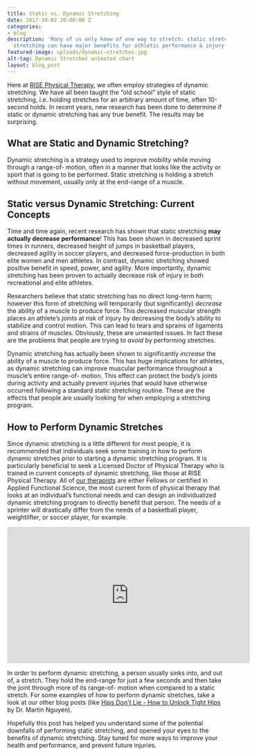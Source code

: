 ```yaml
---
title: Static vs. Dynamic Stretching
date: 2017-10-02 20:08:00 Z
categories:
- blog
description: 'Many of us only know of one way to stretch: static stretching. But dynamic
  stretching can have major benefits for athletic performance & injury prevention.'
featured-image: uploads/dynamic-stretches.jpg
alt-tag: Dynamic Stretches animated chart
layout: blog_post
---
```


Here at [RISE Physical Therapy](/), we often employ strategies of dynamic stretching. We have all been taught the “old school” style of static stretching, i.e. holding stretches for an arbitrary amount of time, often 10-second holds. In recent years, new research has been done to determine if static or dynamic stretching has any true benefit. The results may be surprising.

## What are Static and Dynamic Stretching?

Dynamic stretching is a strategy used to improve mobility while moving through a range-of- motion, often in a manner that looks like the activity or sport that is going to be performed. Static stretching is holding a stretch without movement, usually only at the end-range of a muscle.

## Static versus Dynamic Stretching: Current Concepts

Time and time again, recent research has shown that static stretching **may actually decrease performance**! This has been shown in decreased sprint times in runners, decreased height of jumps in basketball players, decreased agility in soccer players, and decreased force-production in both elite women and men athletes. In contrast, dynamic stretching showed positive benefit in speed, power, and agility. More importantly, dynamic stretching has been proven to actually decrease risk of injury in both recreational and elite athletes.

Researchers believe that static stretching has no direct long-term harm; however this form of stretching will temporarily (but significantly) *decrease* the ability of a muscle to produce force. This decreased muscular strength places an athlete’s joints at risk of injury by decreasing the body’s ability to stabilize and control motion. This can lead to tears and sprains of ligaments and strains of muscles. Obviously, these are unwanted issues. In fact these are the problems that people are trying to *avoid* by performing stretches.

Dynamic stretching has actually been shown to significantly *increase* the ability of a muscle to produce force. This has huge implications for athletes, as dynamic stretching can improve muscular performance throughout a muscle’s entire range-of- motion. This effect can protect the body’s joints during activity and actually prevent injuries that would have otherwise occurred following a standard static stretching routine. These are the effects that people are usually looking for when employing a stretching program.

## How to Perform Dynamic Stretches

Since dynamic stretching is a little different for most people, it is recommended that individuals seek some training in how to perform dynamic stretches prior to starting a dynamic stretching program. It is particularly beneficial to seek a Licensed Doctor of Physical Therapy who is trained in current concepts of dynamic stretching, like those at RISE Physical Therapy. All of [our therapists](/#team) are either Fellows or certified in Applied Functional Science, the most current form of physical therapy that looks at an individual’s functional needs and can design an individualized dynamic stretching program to directly benefit that person. The needs of a sprinter will drastically differ from the needs of a basketball player, weightlifter, or soccer player, for example.

<iframe width="560" height="315" src="https://www.youtube.com/embed/Pz_NXxhQCJc" frameborder="0" allowfullscreen></iframe>

In order to perform dynamic stretching, a person usually sinks into, and out of, a stretch. They hold the end-range for just a few seconds and then take the joint through more of its range-of- motion when compared to a static stretch. For some examples of how to perform dynamic stretches, take a look at our other blog posts (like [Hips Don't Lie - How to Unlock Tight Hips](/blog/hips-dont-lie-how-to-unlock-tight-hips) by Dr. Martin Nguyen).

Hopefully this post has helped you understand some of the potential downfalls of performing static stretching, and opened your eyes to the benefits of dynamic stretching. Stay tuned for more ways to improve your health and performance, and prevent future injuries.